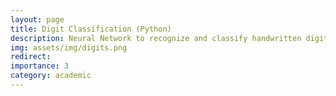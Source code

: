 ```yaml
---
layout: page
title: Digit Classification (Python)
description: Neural Network to recognize and classify handwritten digits
img: assets/img/digits.png
redirect: 
importance: 3
category: academic
---
```

